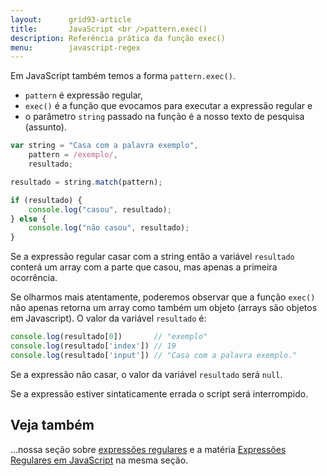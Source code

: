 ```yaml
---
layout:      grid93-article
title:       JavaScript <br />pattern.exec()
description: Referência prática da função exec()
menu:        javascript-regex
---
```


Em JavaScript também temos a forma `pattern.exec()`.

- `pattern` é expressão regular, 
- `exec()` é a função que evocamos para executar a expressão regular e
- o parâmetro `string` passado na função é a nosso texto de pesquisa (assunto).

```javascript
var string = "Casa com a palavra exemplo",
    pattern = /exemplo/,
    resultado;

resultado = string.match(pattern);

if (resultado) {
    console.log("casou", resultado);
} else {
    console.log("não casou", resultado);
}
```

Se a expressão regular casar com a string então a variável `resultado` conterá um array com a parte que casou, mas 
apenas a primeira ocorrência.

Se olharmos mais atentamente, poderemos observar que a função `exec()` não apenas retorna um array como também um objeto
(arrays são objetos em Javascript). O valor da variável `resultado` é:

```javascript
console.log(resultado[0])       // "exemplo"
console.log(resultado['index']) // 19
console.log(resultado['input']) // "Casa com a palavra exemplo."
```

Se a expressão não casar, o valor da variável `resultado` será `null`.

Se a expressão estiver sintaticamente errada o script será interrompido.



Veja também
---

...nossa seção sobre [expressões regulares](/regex/) e a matéria [Expressões Regulares em JavaScript](/regex/javascript-expressoes-regulares/)
na mesma seção.